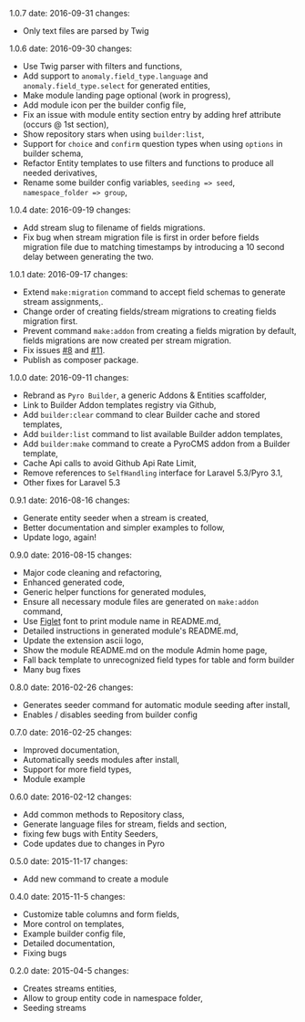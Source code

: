 1.0.7
  date: 2016-09-31
  changes:
  - Only text files are parsed by Twig

1.0.6
  date: 2016-09-30
  changes:
  - Use Twig parser with filters and functions,
  - Add support to `anomaly.field_type.language` and `anomaly.field_type.select` for generated entities,
  - Make module landing page optional (work in progress),
  - Add module icon per the builder config file,
  - Fix an issue with module entity section entry by adding href attribute (occurs @ 1st section),
  - Show repository stars when using `builder:list`,
  - Support for `choice` and `confirm` question types when using `options` in builder schema,
  - Refactor Entity templates to use filters and functions to produce all needed derivatives,
  - Rename some builder config variables, `seeding => seed`, `namespace_folder => group`,

1.0.4
  date: 2016-09-19
  changes:
  - Add stream slug to filename of fields migrations.
  - Fix bug when stream migration file is first in order before fields migration file due to matching timestamps by introducing a 10 second delay between generating the two.

1.0.1
  date: 2016-09-17
  changes:
  - Extend `make:migration` command to accept field schemas to generate stream assignments,.
  - Change order of creating fields/stream migrations to creating fields migration first.
  - Prevent command `make:addon` from creating a fields migration by default, fields migrations are now created per stream migration.
  - Fix issues [#8](https://github.com/websemantics/builder-extension/issues/8) and [#11](https://github.com/websemantics/builder-extension/issues/11).
  - Publish as composer package.

1.0.0
  date: 2016-09-11
  changes:
  - Rebrand as `Pyro Builder`, a generic Addons & Entities scaffolder,
  - Link to Builder Addon templates registry via Github,
  - Add `builder:clear` command to clear Builder cache and stored templates,
  - Add `builder:list` command to list available Builder addon templates,
  - Add `builder:make` command to create a PyroCMS addon from a Builder template,
  - Cache Api calls to avoid Github Api Rate Limit,
  - Remove references to `SelfHandling` interface for Laravel 5.3/Pyro 3.1,
  - Other fixes for Laravel 5.3

0.9.1
  date: 2016-08-16
  changes:
  - Generate entity seeder when a stream is created,
  - Better documentation and simpler examples to follow,
  - Update logo, again!

0.9.0
  date: 2016-08-15
  changes:
  - Major code cleaning and refactoring,
  - Enhanced generated code,
  - Generic helper functions for generated modules,
  - Ensure all necessary module files are generated on `make:addon` command,
  - Use [Figlet](https://github.com/packaged/figlet) font to print module name in README.md,
  - Detailed instructions in generated module's README.md,
  - Update the extension ascii logo,
  - Show the module README.md on the module Admin home page,
  - Fall back template to unrecognized field types for table and form builder
  - Many bug fixes

0.8.0
  date: 2016-02-26
  changes:
  - Generates seeder command for automatic module seeding after install,
  - Enables / disables seeding from builder config

0.7.0
  date: 2016-02-25
  changes:
  - Improved documentation,
  - Automatically seeds modules after install,
  - Support for more field types,
  - Module example

0.6.0
  date: 2016-02-12
  changes:
  - Add common methods to Repository class,
  - Generate language files for stream, fields and section,
  - fixing few bugs with Entity Seeders,
  - Code updates due to changes in Pyro

0.5.0
  date: 2015-11-17
  changes:
  - Add new command to create a module

0.4.0
  date: 2015-11-5
  changes:
  - Customize table columns and form fields,
  - More control on templates,
  - Example builder config file,
  - Detailed documentation,
  - Fixing bugs

0.2.0
  date: 2015-04-5
  changes:
  - Creates streams entities,
  - Allow to group entity code in namespace folder,
  - Seeding streams
